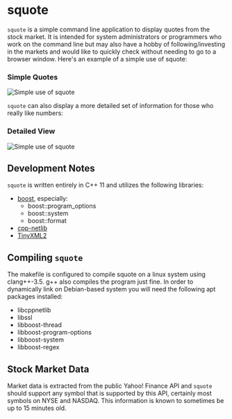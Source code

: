 squote
======================

``squote`` is a simple command line application to display quotes from the stock market. It is intended for system administrators or programmers who work on the command line but may also have a hobby of following/investing in the markets and would like to quickly check without needing to go to a browser window. Here's an example of a simple use of squote:

### Simple Quotes
![Simple use of squote](http://jbottel.github.io/squote/img/Simple.gif)

``squote`` can also display a more detailed set of information for those who really like numbers:

### Detailed View
![Simple use of squote](http://jbottel.github.io/squote/img/Detail.gif)


Development Notes
--------------
``squote`` is written entirely in C++ 11 and utilizes the following libraries:
- [boost](http://boost.org), especially:
  - boost::program_options
  - boost::system
  - boost::format
- [cpp-netlib](http://cpp-netlib.org/)
- [TinyXML2](http://www.grinninglizard.com/tinyxml2/)


Compiling ``squote``
--------------
The makefile is configured to compile squote on a linux system using clang++-3.5. g++ also compiles the program just fine. In order to dynamically link on Debian-based system you will need the following apt packages installed:
- libcppnetlib
- libssl
- libboost-thread
- libboost-program-options
- libboost-system
- libboost-regex


Stock Market Data
--------------
Market data is extracted from the public Yahoo! Finance API and ``squote`` should support any symbol that is supported by this API, certainly most symbols on NYSE and NASDAQ. This information is known to sometimes be up to 15 minutes old.
